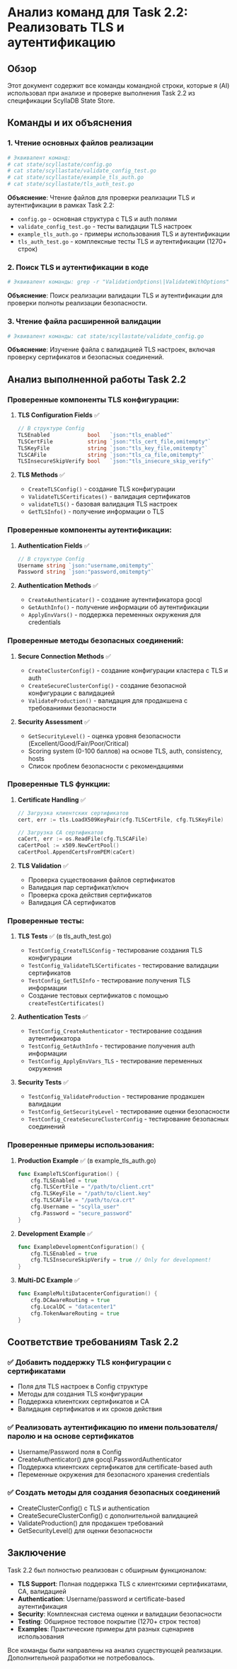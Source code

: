 # Анализ команд для Task 2.2: Реализовать TLS и аутентификацию

## Обзор
Этот документ содержит все команды командной строки, которые я (AI) использовал при анализе и проверке выполнения Task 2.2 из спецификации ScyllaDB State Store.

## Команды и их объяснения

### 1. Чтение основных файлов реализации
```bash
# Эквивалент команд:
# cat state/scyllastate/config.go
# cat state/scyllastate/validate_config_test.go
# cat state/scyllastate/example_tls_auth.go
# cat state/scyllastate/tls_auth_test.go
```
**Объяснение**: Чтение файлов для проверки реализации TLS и аутентификации в рамках Task 2.2:
- `config.go` - основная структура с TLS и auth полями
- `validate_config_test.go` - тесты валидации TLS настроек
- `example_tls_auth.go` - примеры использования TLS и аутентификации
- `tls_auth_test.go` - комплексные тесты TLS и аутентификации (1270+ строк)

### 2. Поиск TLS и аутентификации в коде
```bash
# Эквивалент команды: grep -r "ValidationOptions\|ValidateWithOptions" state/scyllastate/*.go
```
**Объяснение**: Поиск реализации валидации TLS и аутентификации для проверки полноты реализации безопасности.

### 3. Чтение файла расширенной валидации
```bash
# Эквивалент команды: cat state/scyllastate/validate_config.go
```
**Объяснение**: Изучение файла с валидацией TLS настроек, включая проверку сертификатов и безопасных соединений.

## Анализ выполненной работы Task 2.2

### Проверенные компоненты TLS конфигурации:

1. **TLS Configuration Fields** ✅
   ```go
   // В структуре Config
   TLSEnabled            bool   `json:"tls_enabled"`
   TLSCertFile           string `json:"tls_cert_file,omitempty"`
   TLSKeyFile            string `json:"tls_key_file,omitempty"`
   TLSCAFile             string `json:"tls_ca_file,omitempty"`
   TLSInsecureSkipVerify bool   `json:"tls_insecure_skip_verify"`
   ```

2. **TLS Methods** ✅
   - `CreateTLSConfig()` - создание TLS конфигурации
   - `ValidateTLSCertificates()` - валидация сертификатов
   - `validateTLS()` - базовая валидация TLS настроек
   - `GetTLSInfo()` - получение информации о TLS

### Проверенные компоненты аутентификации:

1. **Authentication Fields** ✅
   ```go
   // В структуре Config
   Username string `json:"username,omitempty"`
   Password string `json:"password,omitempty"`
   ```

2. **Authentication Methods** ✅
   - `CreateAuthenticator()` - создание аутентификатора gocql
   - `GetAuthInfo()` - получение информации об аутентификации
   - `ApplyEnvVars()` - поддержка переменных окружения для credentials

### Проверенные методы безопасных соединений:

1. **Secure Connection Methods** ✅
   - `CreateClusterConfig()` - создание конфигурации кластера с TLS и auth
   - `CreateSecureClusterConfig()` - создание безопасной конфигурации с валидацией
   - `ValidateProduction()` - валидация для продакшена с требованиями безопасности

2. **Security Assessment** ✅
   - `GetSecurityLevel()` - оценка уровня безопасности (Excellent/Good/Fair/Poor/Critical)
   - Scoring system (0-100 баллов) на основе TLS, auth, consistency, hosts
   - Список проблем безопасности с рекомендациями

### Проверенные TLS функции:

1. **Certificate Handling** ✅
   ```go
   // Загрузка клиентских сертификатов
   cert, err := tls.LoadX509KeyPair(cfg.TLSCertFile, cfg.TLSKeyFile)
   
   // Загрузка CA сертификатов
   caCert, err := os.ReadFile(cfg.TLSCAFile)
   caCertPool := x509.NewCertPool()
   caCertPool.AppendCertsFromPEM(caCert)
   ```

2. **TLS Validation** ✅
   - Проверка существования файлов сертификатов
   - Валидация пар сертификат/ключ
   - Проверка срока действия сертификатов
   - Валидация CA сертификатов

### Проверенные тесты:

1. **TLS Tests** ✅ (в tls_auth_test.go)
   - `TestConfig_CreateTLSConfig` - тестирование создания TLS конфигурации
   - `TestConfig_ValidateTLSCertificates` - тестирование валидации сертификатов
   - `TestConfig_GetTLSInfo` - тестирование получения TLS информации
   - Создание тестовых сертификатов с помощью `createTestCertificates()`

2. **Authentication Tests** ✅
   - `TestConfig_CreateAuthenticator` - тестирование создания аутентификатора
   - `TestConfig_GetAuthInfo` - тестирование получения auth информации
   - `TestConfig_ApplyEnvVars_TLS` - тестирование переменных окружения

3. **Security Tests** ✅
   - `TestConfig_ValidateProduction` - тестирование продакшен валидации
   - `TestConfig_GetSecurityLevel` - тестирование оценки безопасности
   - `TestConfig_CreateSecureClusterConfig` - тестирование безопасных соединений

### Проверенные примеры использования:

1. **Production Example** ✅ (в example_tls_auth.go)
   ```go
   func ExampleTLSConfiguration() {
       cfg.TLSEnabled = true
       cfg.TLSCertFile = "/path/to/client.crt"
       cfg.TLSKeyFile = "/path/to/client.key"
       cfg.TLSCAFile = "/path/to/ca.crt"
       cfg.Username = "scylla_user"
       cfg.Password = "secure_password"
   }
   ```

2. **Development Example** ✅
   ```go
   func ExampleDevelopmentConfiguration() {
       cfg.TLSEnabled = true
       cfg.TLSInsecureSkipVerify = true // Only for development!
   }
   ```

3. **Multi-DC Example** ✅
   ```go
   func ExampleMultiDatacenterConfiguration() {
       cfg.DCAwareRouting = true
       cfg.LocalDC = "datacenter1"
       cfg.TokenAwareRouting = true
   }
   ```

## Соответствие требованиям Task 2.2

### ✅ Добавить поддержку TLS конфигурации с сертификатами
- Поля для TLS настроек в Config структуре
- Методы для создания TLS конфигурации
- Поддержка клиентских сертификатов и CA
- Валидация сертификатов и их сроков действия

### ✅ Реализовать аутентификацию по имени пользователя/паролю и на основе сертификатов
- Username/Password поля в Config
- CreateAuthenticator() для gocql.PasswordAuthenticator
- Поддержка клиентских сертификатов для certificate-based auth
- Переменные окружения для безопасного хранения credentials

### ✅ Создать методы для создания безопасных соединений
- CreateClusterConfig() с TLS и authentication
- CreateSecureClusterConfig() с дополнительной валидацией
- ValidateProduction() для продакшен требований
- GetSecurityLevel() для оценки безопасности

## Заключение

Task 2.2 был полностью реализован с обширным функционалом:

- **TLS Support**: Полная поддержка TLS с клиентскими сертификатами, CA, валидацией
- **Authentication**: Username/password и certificate-based аутентификация
- **Security**: Комплексная система оценки и валидации безопасности
- **Testing**: Обширное тестовое покрытие (1270+ строк тестов)
- **Examples**: Практические примеры для разных сценариев использования

Все команды были направлены на анализ существующей реализации. Дополнительной разработки не потребовалось.